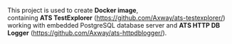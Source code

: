 This project is used to create **Docker image**,  
containing **ATS TestExplorer** (https://github.com/Axway/ats-testexplorer/) working with embedded PostgreSQL database server   and **ATS HTTP DB Logger** (https://github.com/Axway/ats-httpdblogger/).
